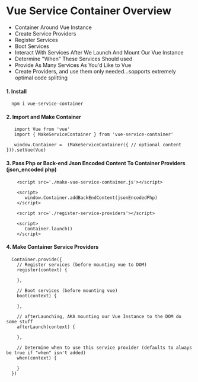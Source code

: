 # Vue Service Container Overview
- Container Around Vue Instance
- Create Service Providers
- Register Services
- Boot Services
- Interact With Services After We Launch And Mount Our Vue Instance
- Determine "When" These Services Should used 
- Provide As Many Services As You'd Like to Vue
- Create Providers, and use them only needed...sopports extremely optimal code splitting

#### 1. Install
```
  npm i vue-service-container
```

#### 2. Import and Make Container
``` 
   import Vue from 'vue'
   import { MakeServiceContainer } from 'vue-service-container'

   window.Container =  (MakeServiceContainer({ // optional content })).setVue(Vue)

```

#### 3. Pass Php or Back-end Json Encoded Content To Container Providers (json_encoded php)
```
    <script src='./make-vue-service-container.js'></script>

    <script>
       window.Container.addBackEndContent(jsonEncodedPhp)
    </script>

    <script src='./register-service-providers'></script>

    <script>
       Container.launch()
    </script>
```


#### 4. Make Container Service Providers
```
  Container.provide({
    // Register services (before mounting vue to DOM)
    register(context) {

    },

    // Boot services (before mounting vue)
    boot(context) {

    },

    // afterLaunching, AKA mounting our Vue Instance to the DOM do some stuff
    afterLaunch(context) {

    },

    // Determine when to use this service provider (defaults to always be true if "when" isn't added)
    when(context) {

    }
  })
```